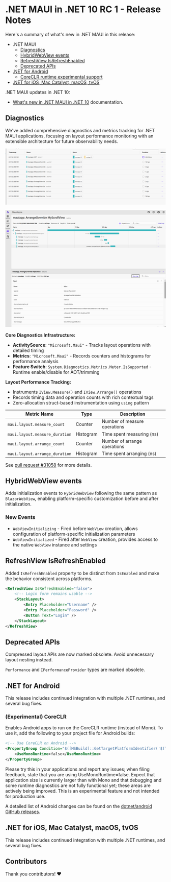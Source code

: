 # .NET MAUI in .NET 10 RC 1 - Release Notes

Here's a summary of what's new in .NET MAUI in this release:

- .NET MAUI
  - [Diagnostics](#diagnostics)
  - [HybridWebView events](#hybridwebview-events)
  - [RefreshView IsRefreshEnabled](#refreshview-isrefreshenabled)
  - [Deprecated APIs](#deprecated-apis)
- [.NET for Android](#net-for-android)
  - [CoreCLR runtime experimental support](#experimental-coreclr)
- [.NET for iOS, Mac Catalyst, macOS, tvOS](#net-for-ios-mac-catalyst-macos-tvos)

.NET MAUI updates in .NET 10:

- [What's new in .NET MAUI in .NET 10](https://learn.microsoft.com/dotnet/maui/whats-new/dotnet-10) documentation.

## Diagnostics

We've added comprehensive diagnostics and metrics tracking for .NET MAUI applications, focusing on layout performance monitoring with an extensible architecture for future observability needs.

![.NET Aspire dashboard showing several .NET MAUI traces](media/maui-aspire-1.png)

![.NET Aspire dashboard showing trace detail for an element](media/maui-aspire-2.png)

**Core Diagnostics Infrastructure:**

- **ActivitySource**: `"Microsoft.Maui"` - Tracks layout operations with detailed timing
- **Metrics**: `"Microsoft.Maui"` - Records counters and histograms for performance analysis
- **Feature Switch**: `System.Diagnostics.Metrics.Meter.IsSupported` - Runtime enable/disable for AOT/trimming

**Layout Performance Tracking:**

- Instruments `IView.Measure()` and `IView.Arrange()` operations
- Records timing data and operation counts with rich contextual tags
- Zero-allocation struct-based instrumentation using `using` pattern

| Metric Name | Type | Description |
|-------------|------|-------------|
| `maui.layout.measure_count` | Counter | Number of measure operations |
| `maui.layout.measure_duration` | Histogram | Time spent measuring (ns) |
| `maui.layout.arrange_count` | Counter | Number of arrange operations |
| `maui.layout.arrange_duration` | Histogram | Time spent arranging (ns) |

See [pull request #31058](https://github.com/dotnet/maui/pull/31058) for more details.

## HybridWebView events

Adds initialization events to `HybridWebView` following the same pattern as `BlazorWebView`, enabling platform-specific customization before and after initialization.

### New Events

- `WebViewInitializing` - Fired before `WebView` creation, allows configuration of platform-specific initialization parameters
- `WebViewInitialized` - Fired after `WebView` creation, provides access to the native `WebView` instance and settings

## RefreshView IsRefreshEnabled

Added `IsRefreshEnabled` property to be distinct from `IsEnabled` and make the behavior consistent across platforms.

```xml
<RefreshView IsRefreshEnabled="false">
    <!-- Login form remains usable -->
    <StackLayout>
        <Entry Placeholder="Username" />
        <Entry Placeholder="Password" />
        <Button Text="Login" />
    </StackLayout>
</RefreshView>
```

## Deprecated APIs

Compressed layout APIs are now marked obsolete. Avoid unnecessary layout nesting instead.

`Performance` and `IPerformanceProvider` types are marked obsolete.

## .NET for Android

This release includes continued integration with multiple .NET runtimes, and several bug fixes.

### (Experimental) CoreCLR

Enables Android apps to run on the CoreCLR runtime (instead of Mono). To use it, add the following to your project file for Android builds:

```xml
<!-- Use CoreCLR on Android -->
<PropertyGroup Condition="$([MSBuild]::GetTargetPlatformIdentifier('$(TargetFramework)')) == 'android'">
    <UseMonoRuntime>false</UseMonoRuntime>
</PropertyGroup>
```

Please try this in your applications and report any issues; when filing feedback, state that you are using UseMonoRuntime=false. Expect that application size is currently larger than with Mono and that debugging and some runtime diagnostics are not fully functional yet; these areas are actively being improved. This is an experimental feature and not intended for production use.

A detailed list of Android changes can be found on the [dotnet/android GitHub releases](https://github.com/dotnet/android/releases/).

## .NET for iOS, Mac Catalyst, macOS, tvOS

This release includes continued integration with multiple .NET runtimes, and several bug fixes.

## Contributors

Thank you contributors! ❤️
